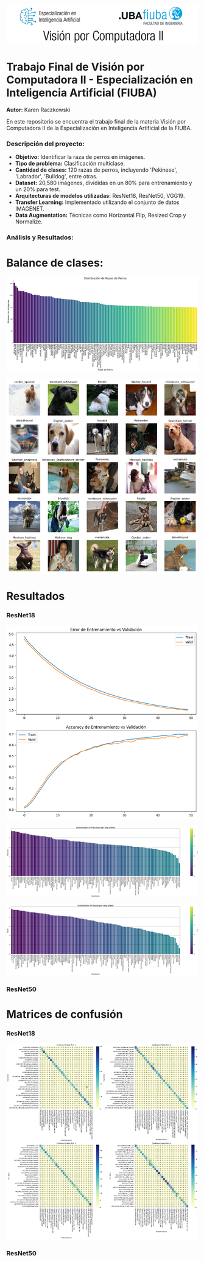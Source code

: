 ![Visualizacion](banner.png)

# Trabajo Final de Visión por Computadora II - Especialización en Inteligencia Artificial (FIUBA)

**Autor:** Karen Raczkowski

En este repositorio se encuentra el trabajo final de la materia Visión por Computadora II de la Especialización en Inteligencia Artificial de la FIUBA.

### Descripción del proyecto:

- **Objetivo:** Identificar la raza de perros en imágenes.
- **Tipo de problema:** Clasificación multiclase.
- **Cantidad de clases:** 120 razas de perros, incluyendo 'Pekinese', 'Labrador', 'Bulldog', entre otras.
- **Dataset:** 20,580 imágenes, divididas en un 80% para entrenamiento y un 20% para test.
- **Arquitecturas de modelos utilizadas:** ResNet18, ResNet50, VGG19.
- **Transfer Learning:** Implementado utilizando el conjunto de datos IMAGENET.
- **Data Augmentation:** Técnicas como Horizontal Flip, Resized Crop y Normalize.

### Análisis y Resultados:

# Balance de clases: 

![Distribucion de razas en los datos](./Plots/distribucion.png)

![Razas](./Plots/razas.png)

# Resultados

### ResNet18

![ResNet18](./Plots/accuracy_resnet18.png)

![ResNet18](./Plots/precision_resnet18.png)

![ResNet18](./Plots/recall_resnet18.png)

### ResNet50

# Matrices de confusión

### ResNet18

![ResNet18](./Plots/confmatrix_resnet18.png)

### ResNet50




